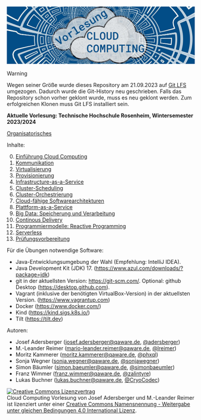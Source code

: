 ![Vorlesung Cloud Computing](https://github.com/qaware/cloud-computing-th-rosenheim/blob/master/vl-cc-logo.jpg "Vorlesung Cloud Computing")

> [!WARNING]  
> Wegen seiner Größe wurde dieses Repository am 21.09.2023 auf [Git LFS](https://git-lfs.com/) umgezogen.
> Dadurch wurde die Git-History neu geschrieben. Falls das Repository schon vorher geklont wurde, muss es neu geklont werden.
> Zum erfolgreichen Klonen muss Git LFS installiert sein.

__Aktuelle Vorlesung: Technische Hochschule Rosenheim, Wintersemester 2023/2024__

[Organisatorisches](00-einfuehrung/Orga.pdf)

Inhalte:

0. [Einführung Cloud Computing](00-einfuehrung)
1. [Kommunikation](01-kommunikation)
2. [Virtualisierung](02-virtualisierung)
3. [Provisionierung](03-provisionierung)
4. [Infrastructure-as-a-Service](04-iaas)
5. [Cluster-Scheduling](99-cluster-scheduling)
6. [Cluster-Orchestrierung](06-orchestrierung)
7. [Cloud-fähige Softwarearchitekturen](05-cloud-architektur)
8. [Plattform-as-a-Service](10-paas)
9. [Big Data: Speicherung und Verarbeitung](11-big-data)
10. [Continous Delivery](11-cd)
11. [Programmiermodelle: Reactive Programming](12-programmiermodelle)
12. [Serverless](99-ci-cd_serverless)
13. [Prüfungsvorbereitung](13-zusammenfassung)

Für die Übungen notwendige Software:

* Java-Entwicklungsumgebung der Wahl (Empfehlung: IntelliJ IDEA).
* Java Development Kit (JDK) 17. (https://www.azul.com/downloads/?package=jdk)
* git in der aktuellsten Version: https://git-scm.com/. Optional: github Desktop (https://desktop.github.com).
* Vagrant (inklusive der benötigten VirtualBox-Version) in der aktuellsten Version. (https://www.vagrantup.com)
* Docker (https://www.docker.com/)
* Kind (https://kind.sigs.k8s.io/)
* Tilt (https://tilt.dev)

Autoren:

* Josef Adersberger (josef.adersberger@qaware.de, [@adersberger](https://twitter.com/adersberger))
* M.-Leander Reimer (mario-leander.reimer@qaware.de, [@lreimer](https://twitter.com/LeanderReimer))
* Moritz Kammerer (moritz.kammerer@qaware.de, [@phxql](https://github.com/phxql))
* Sonja Wegner (sonja.wegner@qaware.de, [@sonjawegner](https://github.com/sonjawegner))
* Simon Bäumler (simon.baeumler@qaware.de, [@simonbaeumler](https://github.com/simonbaeumler))
* Franz Wimmer (franz.wimmer@qaware.de, [@zalintyre](https://github.com/zalintyre))
* Lukas Buchner (lukas.buchner@qaware.de, [@CryoCodec](https://github.com/CryoCodec))

<a rel="license" href="http://creativecommons.org/licenses/by-sa/4.0/"><img alt="Creative Commons Lizenzvertrag" style="border-width:0" src="https://i.creativecommons.org/l/by-sa/4.0/88x31.png" /></a><br /><span xmlns:dct="http://purl.org/dc/terms/" href="http://purl.org/dc/dcmitype/Text" property="dct:title" rel="dct:type">Cloud Computing Vorlesung</span> von <span xmlns:cc="http://creativecommons.org/ns#" property="cc:attributionName">Josef Adersberger</span> und <span xmlns:cc="http://creativecommons.org/ns#" property="cc:attributionName">M.-Leander Reimer</span> ist lizenziert unter einer <a rel="license" href="http://creativecommons.org/licenses/by-sa/4.0/">Creative Commons Namensnennung - Weitergabe unter gleichen Bedingungen 4.0 International Lizenz</a>.
